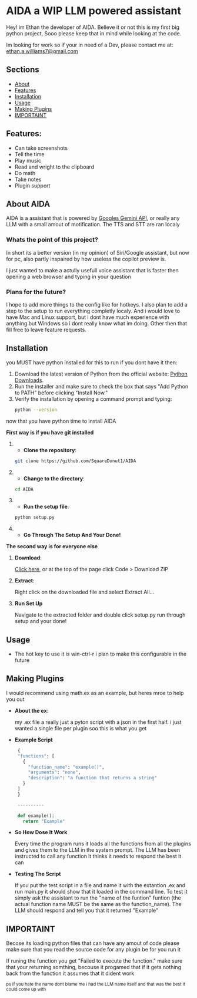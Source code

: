# AIDA a WIP LLM powered assistant

Hey! im Ethan the developer of AIDA. Believe it or not this is my first big python project, Sooo please keep that in mind while looking at the code.

Im looking for work so if your in need of a Dev, please contact me at: ethan.a.williams7@gmail.com

## **Sections**

- [About](#description)
- [Features](#features)
- [Installation](#installation)
- [Usage](#usage)
- [Making Plugins](#making-plugins)
- [IMPORTAINT](#importaint)

## **Features**:

- Can take screenshots
- Tell the time
- Play music
- Read and wright to the clipboard
- Do math
- Take notes
- Plugin support

## **About AIDA**

AIDA is a assistant that is powered by [Googles Gemini API](https://ai.google.dev/gemini-api), or really any LLM with a small amout of motification.
The TTS and STT are ran localy

### Whats the point of this project?

In short its a better version (in my opinion) of Siri/Google assistant, but now for pc, also partly inspaired by how useless the copilot preview is.

I just wanted to make a actully usefull voice assistant that is faster then opening a web browser and typing in your question

### Plans for the future?

I hope to add more things to the config like for hotkeys. I also plan to add a step to the setup to run everything completly localy. And i would love to have Mac and Linux support, but i dont have much experience with anything but Windows so i dont really know what im doing.
Other then that fill free to leave feature requests.

## **Installation**

you MUST have python installed for this to run if you dont have it then:

1. Download the latest version of Python from the official website: [Python Downloads](https://www.python.org/downloads/).
2. Run the installer and make sure to check the box that says "Add Python to PATH" before clicking "Install Now."
3. Verify the installation by opening a command prompt and typing:
   ```bash
   python --version
   ```

now that you have python time to install AIDA

**First way is if you have git installed**

1. - **Clone the repository**:

   ```bash
   git clone https://github.com/SquareDonut1/AIDA
   ```

2. - **Change to the directory**:

   ```bash
   cd AIDA
   ```

3. - **Run the setup file**:

   ```bash
   python setup.py
   ```

4. - **Go Through The Setup And Your Done!**

**The second way is for everyone else**

1. **Download**:

   [Click here](https://github.com/SquareDonut1/AIDA/archive/refs/heads/main.zip), or at the top of the page click Code > Download ZIP

2. **Extract**:

   Right click on the downloaded file and select Extract All...

3. **Run Set Up**

   Navigate to the extracted folder and double click setup.py
   run through setup and your done!

## **Usage**

- The hot key to use it is win-ctrl-r i plan to make this configurable in the future

## **Making Plugins**

I would recommend using math.ex as an example, but heres mroe to help you out

- **About the ex**:

  my .ex file a really just a pyton script with a json in the first half. i just wanted a single file per plugin soo this is what you get

- **Example Script**

  ```python
   {
   "functions": [
     {
       "function_name": "example()",
       "arguments": "none",
       "description": "a function that returns a string"
     }
   ]
   }

   ----------

   def example():
     return "Example"

  ```

- **So How Dose It Work**

  Every time the program runs it loads all the functions from all the plugins and gives them to the LLM in the system prompt. The LLM has been instructed to call any function it thinks it needs to respond the best it can

- **Testing The Script**

  If you put the test script in a file and name it with the extantion .ex and run main.py it should show that it loaded in the command line. To test it simply ask the assistant to run the "name of the funtion" funtion (the actual function name MUST be the same as the function_name).
  The LLM should respond and tell you that it returned "Example"

## **IMPORTAINT**

Becose its loading python files that can have any amout of code please make sure that you read the source code for any plugin be for you run it

If runing the function you get "Failed to execute the function." make sure that your returning somthing, becouse it progamed that if it gets nothing back from the function it assumes that it dident work

<sup>
ps if you hate the name dont blame me i had the LLM name 
itself and that was the best it could come up with</sup>
